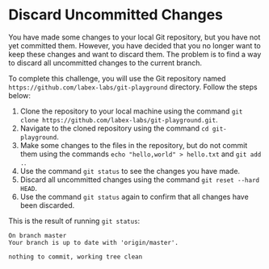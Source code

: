 # Discard Uncommitted Changes

You have made some changes to your local Git repository, but you have not yet committed them. However, you have decided that you no longer want to keep these changes and want to discard them. The problem is to find a way to discard all uncommitted changes to the current branch.

To complete this challenge, you will use the Git repository named `https://github.com/labex-labs/git-playground` directory. Follow the steps below:

1. Clone the repository to your local machine using the command `git clone https://github.com/labex-labs/git-playground.git`.
2. Navigate to the cloned repository using the command `cd git-playground`.
3. Make some changes to the files in the repository, but do not commit them using the commands `echo "hello,world" > hello.txt` and `git add .`.
4. Use the command `git status` to see the changes you have made.
5. Discard all uncommitted changes using the command `git reset --hard HEAD`.
6. Use the command `git status` again to confirm that all changes have been discarded.

This is the result of running `git status`:

```shell
On branch master
Your branch is up to date with 'origin/master'.

nothing to commit, working tree clean
```

